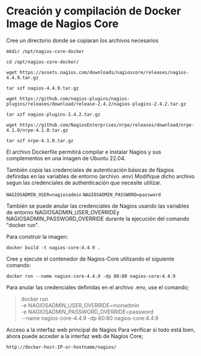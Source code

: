 # Creación y compilación de Docker Image de Nagios Core

Cree un directorio donde se copiaran los archivos necesarios

`mkdir /opt/nagios-core-docker`

`cd /opt/nagios-core-docker/`

`wget https://assets.nagios.com/downloads/nagioscore/releases/nagios-4.4.9.tar.gz`

`tar xzf nagios-4.4.9.tar.gz`

`wget https://github.com/nagios-plugins/nagios-plugins/releases/download/release-2.4.2/nagios-plugins-2.4.2.tar.gz`

`tar xzf nagios-plugins-2.4.2.tar.gz`

`wget https://github.com/NagiosEnterprises/nrpe/releases/download/nrpe-4.1.0/nrpe-4.1.0.tar.gz`

`tar xzf nrpe-4.1.0.tar.gz`


El archivo Dockerfile permitirá compilar e instalar Nagios y sus complementos en una imagen de Ubuntu 22.04.

También copia las credenciales de autenticación básicas de Nagios definidas en las variables de entorno (archivo .env)
Modifique dicho archivo segun las credenciales de authenticación que necesite utilizar.

`NAGIOSADMIN_USER=nagiosadmin`
`NAGIOSADMIN_PASSWORD=password`

También se puede anular las credenciales de Nagios usando las variables de entorno NAGIOSADMIN_USER_OVERRIDEy NAGIOSADMIN_PASSWORD_OVERRIDE durante la ejecución del comando "docker run".

Para construir la imagen:

`docker build -t nagios-core:4.4.9 .`

Cree y ejecute el contenedor de Nagios-Core utilizando el siguiente comando:

`docker run --name nagios-core-4.4.9 -dp 80:80 nagios-core:4.4.9`

Para anular las credenciales definidas en el archivo .env, use el comando;

> docker run \
> -e NAGIOSADMIN_USER_OVERRIDE=monadmin \
> -e NAGIOSADMIN_PASSWORD_OVERRIDE=password \
> --name nagios-core-4.4.9 -dp 80:80 nagios-core:4.4.9

Acceso a la interfaz web principal de Nagios
Para verificar si todo está bien, ahora puede acceder a la interfaz web de Nagios Core;

`http://docker-host-IP-or-hostname/nagios/`

